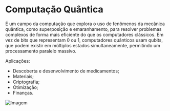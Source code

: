 # Computação Quântica
É um campo da computação que explora o uso de fenômenos da mecânica quântica, como superposição e emaranhamento, para resolver problemas complexos de forma mais eficiente do que os computadores clássicos. Em vez de bits que representam 0 ou 1, computadores quânticos usam qubits, que podem existir em múltiplos estados simultaneamente, permitindo um processamento paralelo massivo.

Aplicações:
* Descoberta e desenvolvimento de medicamentos;
* Materiais;
* Criptografia;
* Otimização;
* Finanças.

![Imagem](https://www.iberdrola.com/documents/20125/40168/Computacion_Cuantica_746x419.jpg/7a08a8ee-f10d-6f5d-b2fa-f0b3d0f15dcb?t=1626945353597)